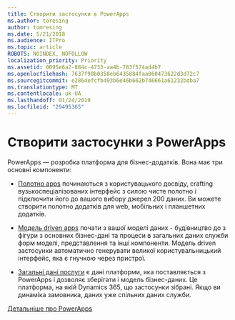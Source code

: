 ```yaml
---
title: Створити застосунки в PowerApps
ms.author: toresing
author: tomresing
ms.date: 5/21/2018
ms.audience: ITPro
ms.topic: article
ROBOTS: NOINDEX, NOFOLLOW
localization_priority: Priority
ms.assetid: 0095e6a2-884c-4733-aa4b-783f574ad4b7
ms.openlocfilehash: 7637f90b0358eb6435884faa860473622d3d72c7
ms.sourcegitcommit: e2864efcfb493b6e46b662b746661a61232bdba7
ms.translationtype: MT
ms.contentlocale: uk-UA
ms.lasthandoff: 01/24/2019
ms.locfileid: "29495365"
---
```

# <a name="create-apps-with-powerapps"></a>Створити застосунки з PowerApps

PowerApps — розробка платформа для бізнес-додатків. Вона має три основні компоненти: 
  
- [Полотно apps](https://go.microsoft.com/fwlink/?linkid=874495) починаються з користувацького досвіду, crafting вузькоспеціалізованих інтерфейс з силою чисте полотно і підключити його до вашого вибору джерел 200 даних. Ви можете створити полотно додатків для web, мобільних і планшетних додатків. 
    
- [Модель driven apps](https://go.microsoft.com/fwlink/?linkid=874496) почати з вашої моделі даних - будівництво до з фігури з основних бізнес-дані та процеси в загальних даних служби форм моделі, представлення та інші компоненти. Модель driven застосунки автоматично генерувати великої користувальницький інтерфейс, яка є гнучкою через пристрої. 
    
- [Загальні дані послуги](https://go.microsoft.com/fwlink/?linkid=874497) є дані платформи, яка поставляється з PowerApps і дозволяє зберігати і модель бізнес-даних. Це платформа, на якій Dynamics 365, що застосунки зібрані. Якщо ви динаміка замовника, даних уже спільних даних служби. 
    
[Детальніше про PowerApps](https://go.microsoft.com/fwlink/?linkid=874498)
  


